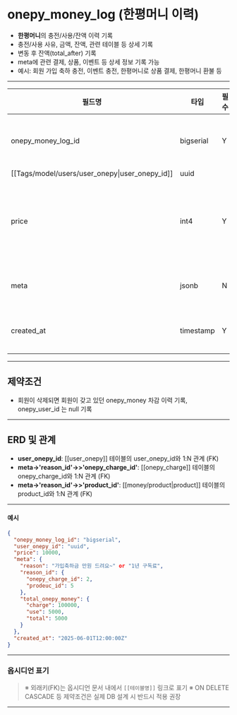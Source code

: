 # onepy_money_log (한평머니 이력)

- **한평머니**의 충전/사용/잔액 이력 기록
- 충전/사용 사유, 금액, 잔액, 관련 테이블 등 상세 기록
- 변동 후 잔액(total_after) 기록
- meta에 관련 결제, 상품, 이벤트 등 상세 정보 기록 가능
- 예시: 회원 가입 축하 충전, 이벤트 충전, 한평머니로 상품 결제, 한평머니 환불 등
---

| 필드명                                            | 타입        | 필수  | 기본값   | 설명             |
| ---------------------------------------------- | --------- | --- | ----- | -------------- |
| onepy_money_log_id                             | bigserial | Y   |       | PK, 자동 증가      |
| [[Tags/model/users/user_onepy\|user_onepy_id]] | uuid      |     |       | FK             |
| price                                          | int4      | Y   | 0     | 충전 +, 결제(환불) - |
| meta                                           | jsonb     | N   | {}    | 상세 정보          |
| created_at                                     | timestamp | Y   | now() | 생성일시           |

---

## 제약조건

- 회원이 삭제되면 회원이 갖고 있던 onepy_money 차감 이력 기록, onepy_user_id 는 null 기록

---

## ERD 및 관계

- **user_onepy_id**: [[user_onepy]] 테이블의 user_onepy_id와 1:N 관계 (FK)
- **meta->'reason_id'->>'onepy_charge_id'**: [[onepy_charge]] 테이블의 onepy_charge_id와 1:N 관계 (FK)
- **meta->'reason_id'->>'product_id'**: [[money/product|product]] 테이블의 product_id와 1:N 관계 (FK)

---

#### 예시

```json
{
  "onepy_money_log_id": "bigserial",
  "user_onepy_id": "uuid",
  "price": 10000,
  "meta": {
    "reason": "가입축하금 만원 드려요~" or "1년 구독료",
    "reason_id": {
      "onepy_charge_id": 2,
      "prodeuc_id": 5
    },
    "total_onepy_money": {
      "charge": 100000,
      "use": 5000,
      "total": 5000
    }
  },
  "created_at": "2025-06-01T12:00:00Z"
}
```

---
### 옵시디언 표기

> ※ 외래키(FK)는 옵시디언 문서 내에서 `[[테이블명]]` 링크로 표기
> ※ ON DELETE CASCADE 등 제약조건은 실제 DB 설계 시 반드시 적용 권장

---
